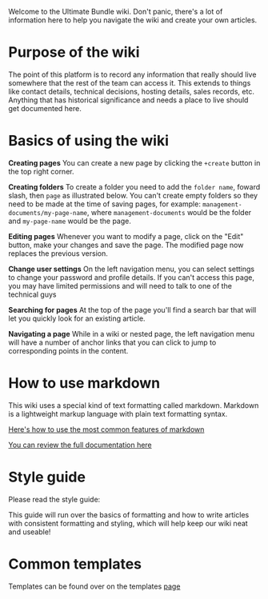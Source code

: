 <!-- TITLE: Getting Started Guide -->

Welcome to the Ultimate Bundle wiki.  Don't panic, there's a lot of information here to help you navigate the wiki and create your own articles.

# Purpose of the wiki

The point of this platform is to record any information that really should live somewhere that the rest of the team can access it.  This extends to things like contact details, technical decisions, hosting details, sales records, etc.  Anything that has historical significance and needs a place to live should get documented here.

# Basics of using the wiki
**Creating pages** You can create a new page by clicking the `+create` button in the top right corner. 

**Creating folders** To create a folder you need to add the `folder name`, foward slash, then `page` as illustrated below.  You can't create empty folders so they need to be made at the time of saving pages, for example:
`management-documents/my-page-name`, where `management-documents` would be the folder and `my-page-name` would be the page.

**Editing pages** Whenever you want to modify a page, click on the "Edit" button, make your changes and save the page. The modified page now replaces the previous version. 

**Change user settings** On the left navigation menu, you can select settings to change your password and profile details.  If you can't access this page, you may have limited permissions and will need to talk to one of the technical guys

**Searching for pages** At the top of the page you'll find a search bar that will let you quickly look for an existing article.

**Navigating a page** While in a wiki or nested page, the left navigation menu will have a number of anchor links that you can click to jump to corresponding points in the content.

# How to use markdown 
This wiki uses a special kind of text formatting called markdown.  Markdown is a lightweight markup language with plain text formatting syntax. 

[Here's how to use the most common features of markdown](http://http://wiki.ultimatebundles.com/allwiki.ultimatebundles.com/templates/syntax-examples)

[You can review the full documentation here](https://github.com/adam-p/markdown-here/wiki/Markdown-Cheatsheet)

# Style guide
Please read the style guide:

This guide will run over the basics of formatting and how to write articles with consistent formatting and styling, which will help keep our wiki neat and useable!

# Common templates
Templates can be found over on the templates [page](http://wiki.ultimatebundles.com/all)











				
